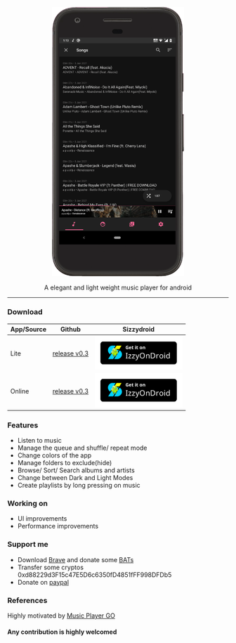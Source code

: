 <p align="center">
  <img width="300" src="https://github.com/AP-Atul/music_player_lite/blob/main/assets/music_player_lite.gif" alt="app gif">
</p>

<p align="center">
  A elegant and light weight music player for android <br>
</p>

---
### Download
| App/Source | Github | Sizzydroid |
--- | --- | ---
|Lite|[release v0.3](https://github.com/AP-Atul/music_player_lite/releases/download/v0.3/mplite.apk)| <a href="https://apt.izzysoft.de/fdroid/index/apk/com.atul.musicplayerlite"><img src="https://github.com/AP-Atul/music_player_lite/raw/main/assets/IzzyOnDroid.png" width="200px"></a> |
|Online|[release v0.3](https://github.com/AP-Atul/music_player_lite/releases/download/v0.3/mplite_online.apk)| <a href="https://apt.izzysoft.de/fdroid/index/apk/com.atul.musicplayeronline"><img src="https://github.com/AP-Atul/music_player_lite/raw/main/assets/IzzyOnDroid.png" width="200px"></a> |

### Features
* Listen to music
* Manage the queue and shuffle/ repeat mode
* Change colors of the app
* Manage folders to exclude(hide)
* Browse/ Sort/ Search albums and artists
* Change between Dark and Light Modes
* Create playlists by long pressing on music

### Working on
* UI improvements
* Performance improvements

### Support me
* Download [Brave](https://brave.com/) and donate some [BATs](https://brave.com/tips/)
* Transfer some cryptos 0xd88229d3F15c47E5D6c6350fD4851fFF998DFDb5
* Donate on [paypal](https://paypal.me/CrankHere)

### References
Highly motivated by [Music Player GO](https://github.com/enricocid/Music-Player-GO)


#### Any contribution is highly welcomed

